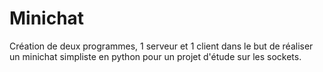 # Minichat

Création de deux programmes, 1 serveur et 1 client dans le but de réaliser un minichat simpliste en python pour un projet d'étude sur les sockets.
